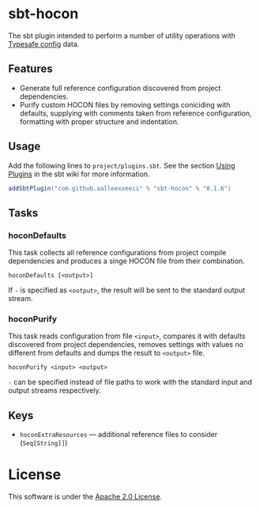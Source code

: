 # sbt-hocon
The sbt plugin intended to perform a number of utility operations with [Typesafe config](https://github.com/typesafehub/config) data.

## Features
 * Generate full reference configuration discovered from project dependencies.
 * Purify custom HOCON files by removing settings coniciding with defaults, 
   supplying with comments taken from reference configuration, 
   formatting with proper structure and indentation. 

## Usage
Add the following lines to `project/plugins.sbt`. See the section [Using Plugins](http://www.scala-sbt.org/release/tutorial/Using-Plugins.html) in the sbt wiki for more information.
```scala
addSbtPlugin("com.github.aalleexxeeii" % "sbt-hocon" % "0.1.6")
```
## Tasks
### hoconDefaults
This task collects all reference configurations from project compile dependencies and produces a singe HOCON file from their combination.
    
    hoconDefaults [<output>]
If `-` is specified as `<output>`, the result will be sent to the standard output stream.

### hoconPurify
This task reads configuration from file `<input>`, compares it with defaults discovered from project dependencies,
removes settings with values no different from defaults and dumps the result to `<output>` file.

    hoconPurify <input> <output>
`-` can be specified instead of file paths to work with the standard input and output streams respectively.

## Keys
 * `hoconExtraResources` — additional reference files to consider (`Seq[String]]`)

# License
This software is under the [Apache 2.0 License](http://www.apache.org/licenses/LICENSE-2.0.html).
